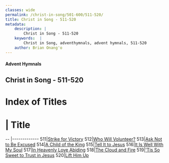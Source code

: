 ```yaml
---
classes: wide
permalink: /christ-in-song/501-600/511-520/
title: Christ in Song - 511-520
metadata:
    description: |
        Christ in Song - 511-520
    keywords:  |
        Christ in Song, adventhymnals, advent hymnals, 511-520
    author: Brian Onang'o
---
```


#### Advent Hymnals
## Christ in Song - 511-520

# Index of Titles
# | Title                        
-- |-------------
511|[Strike for Victory](/christ-in-song/501-600/511-520/Strike-for-Victory)
512|[Who Will Volunteer?](/christ-in-song/501-600/511-520/Who-Will-Volunteer)
513|[Ask Not to Be Excused](/christ-in-song/501-600/511-520/Ask-Not-to-Be-Excused)
514|[A Child of the King](/christ-in-song/501-600/511-520/A-Child-of-the-King)
515|[Tell It to Jesus](/christ-in-song/501-600/511-520/Tell-It-to-Jesus)
516|[It Is Well With My Soul](/christ-in-song/501-600/511-520/It-Is-Well-With-My-Soul)
517|[In Heavenly Love Abiding](/christ-in-song/501-600/511-520/In-Heavenly-Love-Abiding)
518|[The Cloud and Fire](/christ-in-song/501-600/511-520/The-Cloud-and-Fire)
519|['Tis So Sweet to Trust in Jesus](/christ-in-song/501-600/511-520/'Tis-So-Sweet-to-Trust-in-Jesus)
520|[Lift Him Up](/christ-in-song/501-600/511-520/Lift-Him-Up)